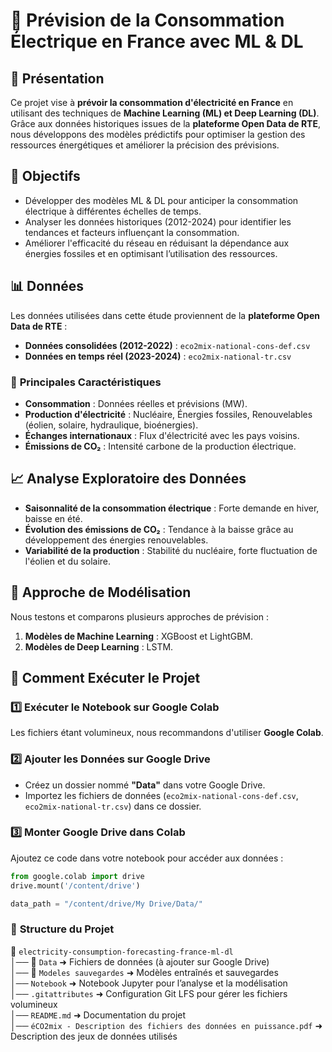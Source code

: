# 🔋 Prévision de la Consommation Électrique en France avec ML & DL  

## 📖 Présentation  
Ce projet vise à **prévoir la consommation d'électricité en France** en utilisant des techniques de **Machine Learning (ML) et Deep Learning (DL)**. Grâce aux données historiques issues de la **plateforme Open Data de RTE**, nous développons des modèles prédictifs pour optimiser la gestion des ressources énergétiques et améliorer la précision des prévisions.  

## 🎯 Objectifs  
- Développer des modèles ML & DL pour anticiper la consommation électrique à différentes échelles de temps.  
- Analyser les données historiques (2012-2024) pour identifier les tendances et facteurs influençant la consommation.  
- Améliorer l'efficacité du réseau en réduisant la dépendance aux énergies fossiles et en optimisant l’utilisation des ressources.  

## 📊 Données  
Les données utilisées dans cette étude proviennent de la **plateforme Open Data de RTE** :  
- **Données consolidées (2012-2022)** : `eco2mix-national-cons-def.csv`  
- **Données en temps réel (2023-2024)** : `eco2mix-national-tr.csv`  

### 🔑 **Principales Caractéristiques**  
- **Consommation** : Données réelles et prévisions (MW).  
- **Production d'électricité** : Nucléaire, Énergies fossiles, Renouvelables (éolien, solaire, hydraulique, bioénergies).  
- **Échanges internationaux** : Flux d'électricité avec les pays voisins.  
- **Émissions de CO₂** : Intensité carbone de la production électrique.  

## 📈 Analyse Exploratoire des Données  
- **Saisonnalité de la consommation électrique** : Forte demande en hiver, baisse en été.  
- **Évolution des émissions de CO₂** : Tendance à la baisse grâce au développement des énergies renouvelables.  
- **Variabilité de la production** : Stabilité du nucléaire, forte fluctuation de l'éolien et du solaire.  

## 🧠 Approche de Modélisation  
Nous testons et comparons plusieurs approches de prévision :  
1. **Modèles de Machine Learning** : XGBoost et LightGBM.  
2. **Modèles de Deep Learning** : LSTM.

## 🚀 Comment Exécuter le Projet  

### 1️⃣ **Exécuter le Notebook sur Google Colab**  
Les fichiers étant volumineux, nous recommandons d'utiliser **Google Colab**.  

### 2️⃣ **Ajouter les Données sur Google Drive**  
- Créez un dossier nommé **"Data"** dans votre Google Drive.  
- Importez les fichiers de données (`eco2mix-national-cons-def.csv`, `eco2mix-national-tr.csv`) dans ce dossier.  

### 3️⃣ **Monter Google Drive dans Colab**  
Ajoutez ce code dans votre notebook pour accéder aux données :  

```python
from google.colab import drive
drive.mount('/content/drive')

data_path = "/content/drive/My Drive/Data/"
```

### 📂 **Structure du Projet**
📂 `electricity-consumption-forecasting-france-ml-dl`  
│── 📁 `Data` ➜ Fichiers de données (à ajouter sur Google Drive)  
│── 📁 `Modeles sauvegardes` ➜ Modèles entraînés et sauvegardes  
│── `Notebook` ➜ Notebook Jupyter pour l’analyse et la modélisation  
│── `.gitattributes` ➜ Configuration Git LFS pour gérer les fichiers volumineux  
│── `README.md` ➜ Documentation du projet  
│── `éCO2mix - Description des fichiers des données en puissance.pdf` ➜ Description des jeux de données utilisés  


